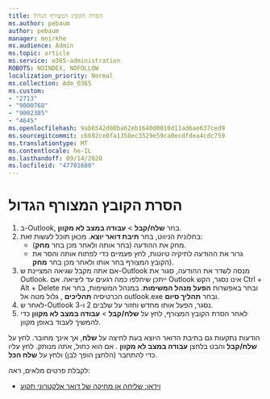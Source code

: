 ```yaml
---
title: הסרת הקובץ המצורף הגדול
ms.author: pebaum
author: pebaum
manager: mnirkhe
ms.audience: Admin
ms.topic: article
ms.service: o365-administration
ROBOTS: NOINDEX, NOFOLLOW
localization_priority: Normal
ms.collection: Adm_O365
ms.custom:
- "2713"
- "9000768"
- "9002385"
- "4645"
ms.openlocfilehash: 9ab6542d80ba62eb1640d0010d11ad6ae637ced9
ms.sourcegitcommit: c6692ce0fa1358ec3529e59ca0ecdfdea4cdc759
ms.translationtype: MT
ms.contentlocale: he-IL
ms.lasthandoff: 09/14/2020
ms.locfileid: "47701680"
---
```

# <a name="remove-the-large-attachment"></a>הסרת הקובץ המצורף הגדול

1. ב-Outlook, בחר **שלח/קבל**  >  **עבודה במצב לא מקוון**. 
2. בחלונית הניווט, בחר **תיבת דואר יוצא**. מכאן תוכל לעשות זאת: 
    - מחק את ההודעה (בחר אותה ולאחר מכן בחר **מחק**).
    - גרור את ההודעה לתיקיה טיוטות, לחץ פעמיים כדי לפתוח אותה והסר את הקובץ המצורף בחר אותו ולאחר מכן בחר **מחק**).
3. אם אתה מקבל שגיאה המציינת ש-Outlook מנסה לשדר את ההודעה, סגור את Outlook. ייתכן שיחלפו כמה רגעים עד ליציאה. אם Outlook אינו נסגר, הקש Ctrl + Alt + Delete ובחר באפשרות **הפעל מנהל המשימות**. במנהל המשימות, בחר את הכרטיסיה **תהליכים** , גלול מטה אל outlook.exe ובחר **תהליך סיום**.
4. לאחר ש-Outlook נסגר, הפעל אותו מחדש וחזור על שלבים 2 ו-3. 
5. לאחר הסרת הקובץ המצורף, לחץ על **שלח/קבל**  >  **עבודה במצב לא מקוון** כדי להמשיך לעבוד באופן מקוון. 

הודעות נתקעות גם בתיבת הדואר היוצא בעת לחיצה על **שלח**, אך אינך מחובר. לחץ על **שלח/קבל** והבט בלחצן **עבודה במצב לא מקוון** . אם הוא כחול, אתה מנותק. לחץ עליו כדי להתחבר (הלחצן הופך לבן) ולחץ על **שלח הכל**.
 
 לקבלת פרטים מלאים, ראה:
- [וידאו: שליחה או מחיקה של דואר אלקטרוני תקוע](https://support.office.com/article/Video-Send-or-delete-an-email-stuck-in-your-outbox-26d5d34a-4e5f-444a-a9e8-44db04a94dec) 